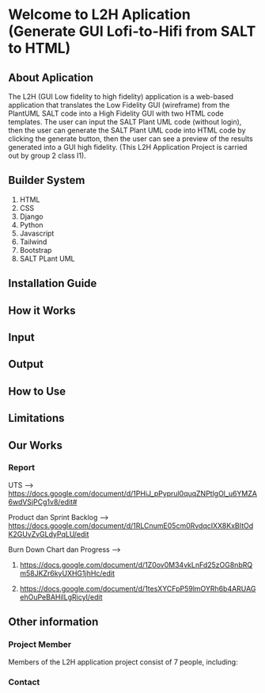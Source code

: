 # Welcome to L2H Aplication (Generate GUI Lofi-to-Hifi from SALT to HTML)
## About Aplication 
The L2H (GUI Low fidelity to high fidelity) application is a web-based application that translates the Low Fidelity GUI (wireframe) from the PlantUML SALT code into a High Fidelity GUI with two HTML code templates.
The user can input the SALT Plant UML code (without login), then the user can generate the SALT Plant UML code into HTML code by clicking the generate button, then the user can see a preview of the results generated into a GUI high fidelity. (This L2H Application Project is carried out by group 2 class I1).

## Builder System
1. HTML 
2. CSS
3. Django
4. Python
5. Javascript
6. Tailwind
7. Bootstrap
8. SALT PLant UML

## Installation Guide

## How it Works

## Input

## Output

## How to Use

## Limitations

## Our Works

### Report
UTS --> https://docs.google.com/document/d/1PHiJ_pPyprul0quqZNPtlgOl_u6YMZA6wdVSjPCg1v8/edit#

Product dan Sprint Backlog --> https://docs.google.com/document/d/1RLCnumE05cm0RvdqcIXX8KxBItOdK2GUvZvGLdyPqLU/edit

Burn Down Chart dan Progress --> 

1. https://docs.google.com/document/d/1Z0ov0M34vkLnFd25zOG8nbRQm58JKZr6kyUXHG1jhHc/edit

2. https://docs.google.com/document/d/1tesXYCFpP59lmOYRh6b4ARUAGehOuPeBAHilLgRicyI/edit

## Other information
### Project Member
Members of the L2H application project consist of 7 people, including:

### Contact
